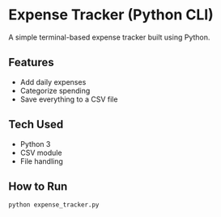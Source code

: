 # Expense Tracker (Python CLI)

A simple terminal-based expense tracker built using Python.

## Features
- Add daily expenses
- Categorize spending
- Save everything to a CSV file

## Tech Used
- Python 3
- CSV module
- File handling

## How to Run
```bash
python expense_tracker.py
